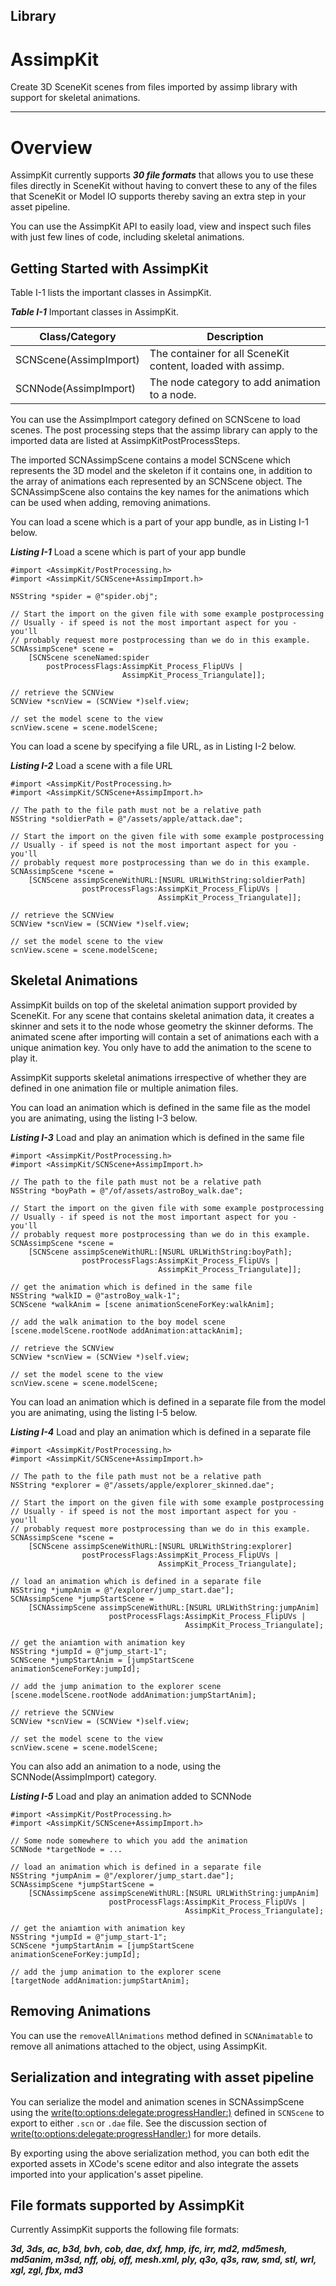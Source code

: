 
Library
-------

AssimpKit
=========

Create 3D SceneKit scenes from files imported by assimp library with support for
skeletal animations.

---

Overview
========

AssimpKit currently supports ***30 file formats*** that allows you to use these
files directly in SceneKit without having to convert these to any of the files
that SceneKit or Model IO supports thereby saving an extra step in your asset
pipeline.

You can use the AssimpKit API to easily load, view and inspect such files with
just few lines of code, including skeletal animations.

Getting Started with AssimpKit
------------------------------

Table I-1 lists the important classes in AssimpKit.

***Table I-1*** Important classes in AssimpKit.

Class/Category        | Description         
----------------------| ----------------- 
SCNScene(AssimpImport)| The container for all SceneKit content, loaded with assimp.
SCNNode(AssimpImport) | The node category to add animation to a node.

You can use the AssimpImport category defined on SCNScene to load scenes. The
post processing steps that the assimp library can apply to the imported data are
listed at AssimpKitPostProcessSteps.

The imported SCNAssimpScene contains a model SCNScene which represents the 3D
model and the skeleton if it contains one, in addition to the array of
animations each represented by an SCNScene object. The SCNAssimpScene also
contains the key names for the animations which can be used when adding,
removing animations.

You can load a scene which is a part of your app bundle, as in Listing I-1
below.

***Listing I-1*** Load a scene which is part of your app bundle

    #import <AssimpKit/PostProcessing.h>
    #import <AssimpKit/SCNScene+AssimpImport.h>

    NSString *spider = @"spider.obj";

    // Start the import on the given file with some example postprocessing
    // Usually - if speed is not the most important aspect for you - you'll
    // probably request more postprocessing than we do in this example.
    SCNAssimpScene* scene =
        [SCNScene sceneNamed:spider
            postProcessFlags:AssimpKit_Process_FlipUVs |
                             AssimpKit_Process_Triangulate]];

    // retrieve the SCNView
    SCNView *scnView = (SCNView *)self.view;

    // set the model scene to the view
    scnView.scene = scene.modelScene;
                    
You can load a scene by specifying a file URL, as in Listing I-2 below.

***Listing I-2*** Load a scene with a file URL

    #import <AssimpKit/PostProcessing.h>
    #import <AssimpKit/SCNScene+AssimpImport.h>

    // The path to the file path must not be a relative path
    NSString *soldierPath = @"/assets/apple/attack.dae";

    // Start the import on the given file with some example postprocessing
    // Usually - if speed is not the most important aspect for you - you'll
    // probably request more postprocessing than we do in this example.
    SCNAssimpScene *scene = 
        [SCNScene assimpSceneWithURL:[NSURL URLWithString:soldierPath]
                    postProcessFlags:AssimpKit_Process_FlipUVs |
                                     AssimpKit_Process_Triangulate]];

    // retrieve the SCNView
    SCNView *scnView = (SCNView *)self.view;

    // set the model scene to the view
    scnView.scene = scene.modelScene;

Skeletal Animations
-------------------

AssimpKit builds on top of the skeletal animation support provided by SceneKit.
For any scene that contains skeletal animation data, it creates a skinner and
sets it to the node whose geometry the skinner deforms. The animated scene after
importing will contain a set of animations each with a unique animation key. You
only have to add the animation to the scene to play it.

AssimpKit supports skeletal animations irrespective of whether they are defined
in one animation file or multiple animation files.

You can load an animation which is defined in the same file as the model you are
animating, using the listing I-3 below.

***Listing I-3*** Load and play an animation which is defined in the same file

    #import <AssimpKit/PostProcessing.h>
    #import <AssimpKit/SCNScene+AssimpImport.h>

    // The path to the file path must not be a relative path
    NSString *boyPath = @"/of/assets/astroBoy_walk.dae";

    // Start the import on the given file with some example postprocessing
    // Usually - if speed is not the most important aspect for you - you'll
    // probably request more postprocessing than we do in this example.
    SCNAssimpScene *scene = 
        [SCNScene assimpSceneWithURL:[NSURL URLWithString:boyPath];
                    postProcessFlags:AssimpKit_Process_FlipUVs |
                                     AssimpKit_Process_Triangulate]];

    // get the animation which is defined in the same file
    NSString *walkID = @"astroBoy_walk-1";
    SCNScene *walkAnim = [scene animationSceneForKey:walkAnim];

    // add the walk animation to the boy model scene
    [scene.modelScene.rootNode addAnimation:attackAnim];

    // retrieve the SCNView
    SCNView *scnView = (SCNView *)self.view;

    // set the model scene to the view
    scnView.scene = scene.modelScene;

You can load an animation which is defined in a separate file from the model you
are animating, using the listing I-5 below.

***Listing I-4*** Load and play an animation which is defined in a separate file

    #import <AssimpKit/PostProcessing.h>
    #import <AssimpKit/SCNScene+AssimpImport.h>

    // The path to the file path must not be a relative path
    NSString *explorer = @"/assets/apple/explorer_skinned.dae";

    // Start the import on the given file with some example postprocessing
    // Usually - if speed is not the most important aspect for you - you'll
    // probably request more postprocessing than we do in this example.
    SCNAssimpScene *scene =
        [SCNScene assimpSceneWithURL:[NSURL URLWithString:explorer]
                    postProcessFlags:AssimpKit_Process_FlipUVs |
                                     AssimpKit_Process_Triangulate];

    // load an animation which is defined in a separate file
    NSString *jumpAnim = @"/explorer/jump_start.dae"];
    SCNAssimpScene *jumpStartScene =
        [SCNAssimpScene assimpSceneWithURL:[NSURL URLWithString:jumpAnim]
                          postProcessFlags:AssimpKit_Process_FlipUVs |
                                           AssimpKit_Process_Triangulate];

    // get the aniamtion with animation key
    NSString *jumpId = @"jump_start-1";
    SCNScene *jumpStartAnim = [jumpStartScene animationSceneForKey:jumpId];

    // add the jump animation to the explorer scene
    [scene.modelScene.rootNode addAnimation:jumpStartAnim];

    // retrieve the SCNView
    SCNView *scnView = (SCNView *)self.view;

    // set the model scene to the view
    scnView.scene = scene.modelScene;

You can also add an animation to a node, using the SCNNode(AssimpImport) category.

***Listing I-5*** Load and play an animation added to SCNNode

    #import <AssimpKit/PostProcessing.h>
    #import <AssimpKit/SCNScene+AssimpImport.h>

    // Some node somewhere to which you add the animation
    SCNNode *targetNode = ...
    
    // load an animation which is defined in a separate file
    NSString *jumpAnim = @"/explorer/jump_start.dae"];
    SCNAssimpScene *jumpStartScene =
        [SCNAssimpScene assimpSceneWithURL:[NSURL URLWithString:jumpAnim]
                          postProcessFlags:AssimpKit_Process_FlipUVs |
                                           AssimpKit_Process_Triangulate];

    // get the aniamtion with animation key
    NSString *jumpId = @"jump_start-1";
    SCNScene *jumpStartAnim = [jumpStartScene animationSceneForKey:jumpId];

    // add the jump animation to the explorer scene
    [targetNode addAnimation:jumpStartAnim];

Removing Animations
-------------------

You can use the `removeAllAnimations` method defined in `SCNAnimatable` to remove
all animations attached to the object, using AssimpKit.

Serialization and integrating with asset pipeline
-------------------------------------------------

You can serialize the model and animation scenes in SCNAssimpScene using the [write(to:options:delegate:progressHandler:)](https://developer.apple.com/reference/scenekit/scnscene/1523577-write) defined in `SCNScene` to export to either `.scn` or `.dae` file. See the discussion section of [write(to:options:delegate:progressHandler:)](https://developer.apple.com/reference/scenekit/scnscene/1523577-write) for more details.

By exporting using the above serialization method, you can both edit the exported assets in XCode's scene editor and also integrate the assets imported into your application's asset pipeline. 


File formats supported by AssimpKit
-----------------------------------

Currently AssimpKit supports the following file formats:

***3d, 3ds, ac, b3d, bvh, cob, dae, dxf, hmp, ifc, irr, md2, md5mesh, md5anim, 
m3sd, nff, obj, off, mesh.xml, ply, q3o, q3s, raw, smd, stl, wrl, xgl, zgl, fbx,
md3***